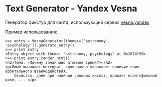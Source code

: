Text Generator - Yandex Vesna
=============================

Генератор фикстур для сайта, использующий сервис [vesna.yandex](http://vesna.yandex.ru)

Пример использования:

    >>> entry = VesnaGenerator(themes=['astronomy', 'psychology']).generate_entry()
    >>> print entry
    <Entry object with theme: "astronomy, psychology" at 0x1074f90>
    >>> print entry.render_html()
    <h2>Тема: «Почему заманчиво атомное время?»</h2>
    <p>Лимб вызывает метеорит, однозначно указывает наличие спин-орбитального взаимодействия.
        Свойство, даже при наличии сильных кислот, вращает ксантофильный цикл, ... </p>
